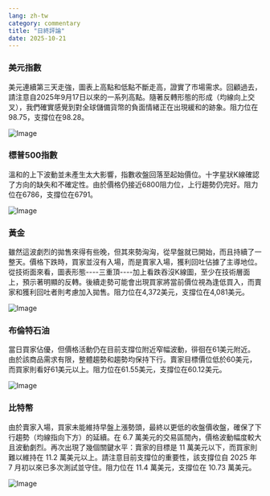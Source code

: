 ```yaml
---
lang: zh-tw
category: commentary
title: "日終評論"
date: 2025-10-21
---
```


### 美元指數

美元連續第三天走強，圖表上高點和低點不斷走高，證實了市場需求。回顧過去，請注意自2025年9月17日以來的一系列高點。隨著反轉形態的形成（均線向上交叉），我們確實感覺到對全球儲備貨幣的負面情緒正在出現緩和的跡象。阻力位在98.75，支撐位在98.28。

![Image](https://markleighedu.github.io/img/Oct-2025/21-Oct-2025/usdindex.jpg)

### 標普500指數

溫和的上下波動並未產生太大影響，指數收盤回落至起始價位。十字星狀K線確認了方向的缺失和不確定性。由於價格仍接近6800阻力位，上行趨勢仍完好。阻力位在6786，支撐位在6791。

![Image](https://markleighedu.github.io/img/Oct-2025/21-Oct-2025/sp500.jpg)

### 黃金

雖然這波劇烈的拋售來得有些晚，但其來勢洶洶，從早盤就已開始，而且持續了一整天。價格下跌時，買家並沒有入場，而是賣家入場，獲利回吐佔據了主導地位。從技術面來看，圖表形態----三重頂----加上看跌吞沒K線圖，至少在技術層面上，預示著明顯的反轉。後續走勢可能會出現買家將當前價位視為逢低買入，而賣家和獲利回吐者則考慮加入拋售。阻力位在4,372美元，支撐位在4,081美元。

![Image](https://markleighedu.github.io/img/Oct-2025/21-Oct-2025/gold.jpg)

### 布倫特石油

當日買家佔優，但價格活動仍在目前支撐位附近窄幅波動，徘徊在61美元附近。由於該商品需求有限，整體趨勢和趨勢均保持下行。賣家目標價位低於60美元，而買家則看好61美元以上。阻力位在61.55美元，支撐位在60.12美元。

![Image](https://markleighedu.github.io/img/Oct-2025/21-Oct-2025/brentoil.jpg)

### 比特幣

由於賣家入場，買家未能維持早盤上漲勢頭，最終以更低的收盤價收盤，確保了下行趨勢（均線指向下方）的延續。在 6.7 萬美元的交易區間內，價格波動幅度較大且波動劇烈。再次出現了幾個關鍵水平：賣家的目標是 11 萬美元以下，而買家則難以維持在 11.2 萬美元以上。請注意目前支撐位的重要性，該支撐位自 2025 年 7 月初以來已多次測試並守住。阻力位在 11.4 萬美元，支撐位在 10.73 萬美元。

![Image](https://markleighedu.github.io/img/Oct-2025/21-Oct-2025/bitcoin.jpg)

